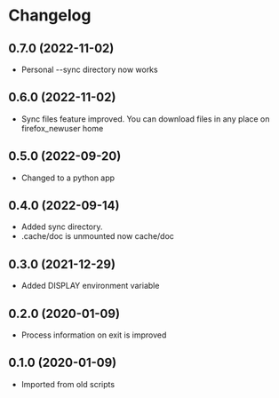 # Changelog
## 0.7.0 (2022-11-02)
- Personal --sync directory now works

## 0.6.0 (2022-11-02)
- Sync files feature improved. You can download files in any place  on firefox_newuser home

## 0.5.0 (2022-09-20)
- Changed to a python app

## 0.4.0 (2022-09-14)
- Added sync directory.
- .cache/doc is unmounted now cache/doc

## 0.3.0 (2021-12-29)
- Added DISPLAY environment variable

## 0.2.0 (2020-01-09)
- Process information on exit is improved

## 0.1.0 (2020-01-09)
- Imported from old scripts